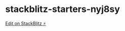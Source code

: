 # stackblitz-starters-nyj8sy

[Edit on StackBlitz ⚡️](https://stackblitz.com/edit/stackblitz-starters-nyj8sy)